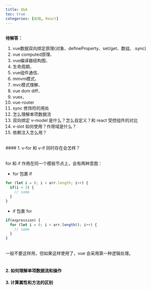 ```yaml
---
title: Q&A
toc: true
categories: [前端, React]
---
```



<br />**待解答：**

1. vue数据双向绑定原理(对象、defineProperty、set/get、数组、.sync)
1. vue computed原理、
1. vue编译器结构图、
1. 生命周期、
1. vue组件通信、
1. mmvm模式、
1. mvc模式理解、
1. vue dom diff、
1. vuex、
1. vue-router
1. sync 修饰符的用处
1. 怎么理解单项数据流
1. 双向绑定 v-model 是什么？怎么自定义？和 react 受控组件的对比
1. v-slot 如何使用？作用域是什么？
1. 依赖注入怎么用？

<br />
<a name="jBJGj"></a>
#### 1. v-for 和 v-if 同时存在会怎样？

<br />for 和 if 作用在同一个模板节点上，会有两种意图：<br />

- for 包裹 if
```javascript
for (let i = 0; i < arr.length; i++) {
  if(i < 3) {
    // some
  }
}
```


- if 包裹 for
```javascript
if(expression) {
  for (let i = 0; i < arr.length(); i++) {
    // some
  }
}
```

<br />一般不要这样用，但如果这样使用了，vue 会采用第一种逻辑处理。<br />
<br />

<a name="BabI3"></a>
#### 2. 如何理解单项数据流和操作


<a name="cn5ZJ"></a>
#### 3. 计算属性和方法的区别
